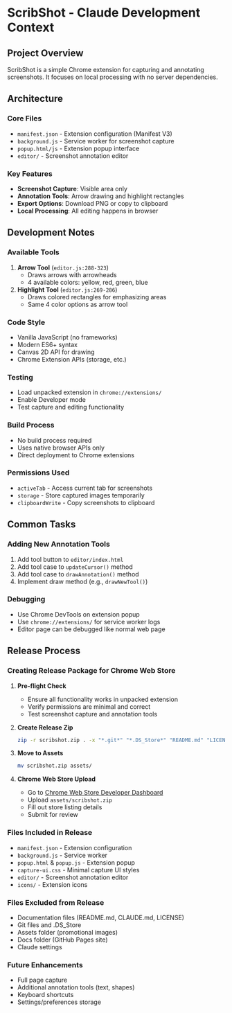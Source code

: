 # ScribShot - Claude Development Context

## Project Overview
ScribShot is a simple Chrome extension for capturing and annotating screenshots. It focuses on local processing with no server dependencies.

## Architecture

### Core Files
- `manifest.json` - Extension configuration (Manifest V3)
- `background.js` - Service worker for screenshot capture
- `popup.html/js` - Extension popup interface
- `editor/` - Screenshot annotation editor

### Key Features
- **Screenshot Capture**: Visible area only
- **Annotation Tools**: Arrow drawing and highlight rectangles
- **Export Options**: Download PNG or copy to clipboard
- **Local Processing**: All editing happens in browser

## Development Notes

### Available Tools
1. **Arrow Tool** (`editor.js:288-323`)
   - Draws arrows with arrowheads
   - 4 available colors: yellow, red, green, blue
2. **Highlight Tool** (`editor.js:269-286`)
   - Draws colored rectangles for emphasizing areas
   - Same 4 color options as arrow tool

### Code Style
- Vanilla JavaScript (no frameworks)
- Modern ES6+ syntax
- Canvas 2D API for drawing
- Chrome Extension APIs (storage, etc.)

### Testing
- Load unpacked extension in `chrome://extensions/`
- Enable Developer mode
- Test capture and editing functionality

### Build Process
- No build process required
- Uses native browser APIs only
- Direct deployment to Chrome extensions

### Permissions Used
- `activeTab` - Access current tab for screenshots
- `storage` - Store captured images temporarily
- `clipboardWrite` - Copy screenshots to clipboard

## Common Tasks

### Adding New Annotation Tools
1. Add tool button to `editor/index.html`
2. Add tool case to `updateCursor()` method
3. Add tool case to `drawAnnotation()` method
4. Implement draw method (e.g., `drawNewTool()`)

### Debugging
- Use Chrome DevTools on extension popup
- Use `chrome://extensions/` for service worker logs
- Editor page can be debugged like normal web page

## Release Process

### Creating Release Package for Chrome Web Store

1. **Pre-flight Check**
   - Ensure all functionality works in unpacked extension
   - Verify permissions are minimal and correct
   - Test screenshot capture and annotation tools

2. **Create Release Zip**
   ```bash
   zip -r scribshot.zip . -x "*.git*" "*.DS_Store*" "README.md" "LICENSE" "CLAUDE.md" "*assets*" "*docs*" "*.claude*"
   ```

3. **Move to Assets**
   ```bash
   mv scribshot.zip assets/
   ```

4. **Chrome Web Store Upload**
   - Go to [Chrome Web Store Developer Dashboard](https://chrome.google.com/webstore/devconsole/)
   - Upload `assets/scribshot.zip`
   - Fill out store listing details
   - Submit for review

### Files Included in Release
- `manifest.json` - Extension configuration
- `background.js` - Service worker
- `popup.html` & `popup.js` - Extension popup
- `capture-ui.css` - Minimal capture UI styles
- `editor/` - Screenshot annotation editor
- `icons/` - Extension icons

### Files Excluded from Release
- Documentation files (README.md, CLAUDE.md, LICENSE)
- Git files and .DS_Store
- Assets folder (promotional images)  
- Docs folder (GitHub Pages site)
- Claude settings

### Future Enhancements
- Full page capture
- Additional annotation tools (text, shapes)
- Keyboard shortcuts
- Settings/preferences storage